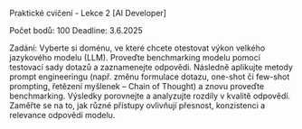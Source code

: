 Praktické cvičení - Lekce 2
[AI Developer]

Počet bodů: 100
Deadline: 3.6.2025

Zadání:
Vyberte si doménu, ve které chcete otestovat výkon velkého jazykového modelu
(LLM). Proveďte benchmarking modelu pomocí testovací sady dotazů a
zaznamenejte odpovědi. Následně aplikujte metody prompt engineeringu (např.
změnu formulace dotazu, one-shot či few-shot prompting, řetězení myšlenek – Chain
of Thought) a znovu proveďte benchmarking. Výsledky porovnejte a analyzujte
rozdíly v kvalitě odpovědí. Zaměřte se na to, jak různé přístupy ovlivňují přesnost,
konzistenci a relevance odpovědí modelu.